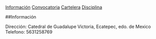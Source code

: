 [Información](Informacion.md) [Convocatoria](Convocatoria.md) [Cartelera](Cartelera.md) [Disciplina](Disciplina.md)

##Información

Dirección: Catedral de Guadalupe Victoria, Ecatepec, edo. de Mexico
Telefono: 5631258769

